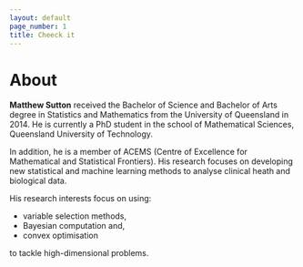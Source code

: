 ```yaml
---
layout: default
page_number: 1
title: Cheeck it
---
```


# About

<strong>Matthew Sutton</strong> received the Bachelor of Science and Bachelor
of Arts degree in Statistics and
Mathematics from the University of Queensland in 2014.
He is currently a PhD student in the school
of Mathematical Sciences, Queensland University
of Technology.

In addition, he is a member of
ACEMS (Centre of Excellence for Mathematical
and Statistical Frontiers). His research focuses on
developing new statistical and machine learning methods
to analyse clinical heath and biological data.

His research interests focus on using:

* variable selection methods,
* Bayesian computation and,
* convex optimisation

to tackle high-dimensional problems.
